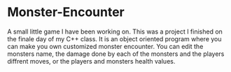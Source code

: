 # Monster-Encounter
A small little game I have been working on. This was a project I finished on the finale day of my C++ class.
It is an object oriented program where you can make you own customized monster encounter. You can edit the monsters name, the damage done by each of the monsters and the players diffrent moves, or the players and monsters health values.

